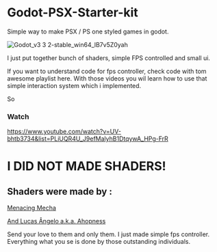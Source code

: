# Godot-PSX-Starter-kit
Simple way to make PSX / PS one styled games in godot.

![Godot_v3 3 2-stable_win64_lB7v5Z0yah](https://user-images.githubusercontent.com/12586015/127039800-4753b699-12c7-47e8-bb29-e235690e0527.png)


I just put together bunch of shaders, simple FPS controlled and small ui. 

If you want to understand code for fps controller, check code with tom awesome playlist here. With those videos you wil learn how to use that simple interaction system which i implemented.

So 
### Watch
https://www.youtube.com/watch?v=UV-bhtb3734&list=PLiUQR4U_J9efMalyhB1DtqywA_HPg-FrR

# I DID NOT MADE SHADERS! 

## Shaders were made by :

[Menacing Mecha ](https://github.com/MenacingMecha/godot-psx-style-demo)


[And Lucas Ângelo a.k.a. Ahopness](https://github.com/Ahopness/GodotRetro)


Send your love to them and only them. I just made simple fps controller. Everything what you se is done by those outstanding individuals.
